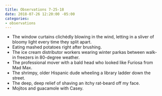 ```yaml
---
title: Observations 7-25-18
date: 2018-07-26 12:20:00 -05:00
categories:
- observations
---
```


- The window curtains clichédly blowing in the wind, letting in a sliver of bloomy light every time they split apart.
- Eating mashed potatoes right after brushing.
- The ice cream distributor workers wearing winter parkas between walk-in freezers in 80-degree weather.
- The professional mover with a bald head who looked like Furiosa from Mad Max.
- The shrimpy, older Hispanic dude wheeling a library ladder down the street.
- The deep, deep relief of shaving an itchy rat-beard off my face.
- Mojitos and guacamole with Casey.